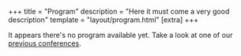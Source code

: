 +++
title = "Program"
description = "Here it must come a very good description"
template = "layout/program.html"
[extra]
+++

It appears there's no program available yet. Take a look at one of our [previous conferences](@/arkiv/_index.md).
